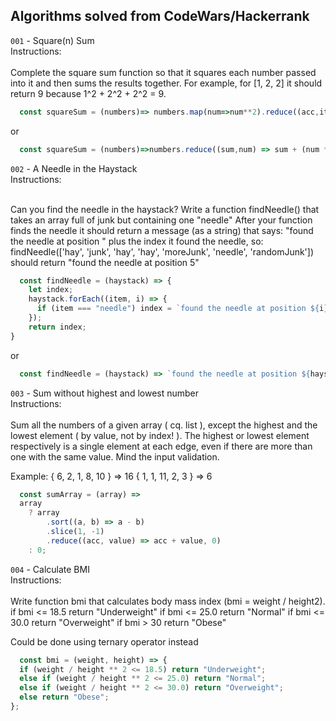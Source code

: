 ## Algorithms solved from CodeWars/Hackerrank

`001` - Square(n) Sum <br>
Instructions: <br>
<br>
Complete the square sum function so that it squares each number passed into it and then sums the results together.
For example, for [1, 2, 2] it should return 9 because 1^2 + 2^2 + 2^2 = 9.

```js
  const squareSum = (numbers)=> numbers.map(num=>num**2).reduce((acc,item)=>acc+item,0)
```
or
```js
  const squareSum = (numbers)=>numbers.reduce((sum,num) => sum + (num * num), 0);
```

`002` - A Needle in the Haystack </br>
Instructions: </br></br>

Can you find the needle in the haystack?
Write a function findNeedle() that takes an array full of junk but containing one "needle"
After your function finds the needle it should return a message (as a string) that says:
"found the needle at position " plus the index it found the needle, so:
findNeedle(['hay', 'junk', 'hay', 'hay', 'moreJunk', 'needle', 'randomJunk'])
should return "found the needle at position 5"

```js
  const findNeedle = (haystack) => {
    let index;
    haystack.forEach((item, i) => {
      if (item === "needle") index = `found the needle at position ${i}`;
    });
    return index;
}
```
or
```js
  const findNeedle = (haystack) => `found the needle at position ${haystack.indexOf('needle')}`;
```

`003` - Sum without highest and lowest number </br>
Instructions: </br></br>
Sum all the numbers of a given array ( cq. list ), except the highest and the lowest element ( by value, not by index! ).
The highest or lowest element respectively is a single element at each edge, even if there are more than one with the same value.
Mind the input validation.

Example:
  { 6, 2, 1, 8, 10 } => 16
  { 1, 1, 11, 2, 3 } => 6
```js
  const sumArray = (array) =>
  array
    ? array
        .sort((a, b) => a - b)
        .slice(1, -1)
        .reduce((acc, value) => acc + value, 0)
    : 0;
```


`004` - Calculate BMI</br>
Instructions: </br></br>
Write function bmi that calculates body mass index (bmi = weight / height2).
if bmi <= 18.5 return "Underweight"
if bmi <= 25.0 return "Normal"
if bmi <= 30.0 return "Overweight"
if bmi > 30 return "Obese"

Could be done using ternary operator  instead
```js
  const bmi = (weight, height) => {
  if (weight / height ** 2 <= 18.5) return "Underweight";
  else if (weight / height ** 2 <= 25.0) return "Normal";
  else if (weight / height ** 2 <= 30.0) return "Overweight";
  else return "Obese";
};
```
